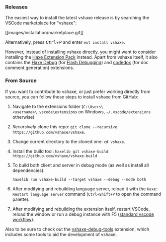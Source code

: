 ### Releases

The easiest way to install the latest vshaxe release is by searching the VSCode marketplace for "vshaxe":

[[images/installation/marketplace.gif]]

Alternatively, press <kbd>Ctrl</kbd>+<kbd>P</kbd> and enter `ext install vshaxe`.

However, instead of installing vshaxe directly, you might want to consider installing the [Haxe Extension Pack](https://marketplace.visualstudio.com/items?itemName=vshaxe.haxe-extension-pack) instead. Apart from vshaxe itself, it also contains the [Haxe Debug](https://marketplace.visualstudio.com/items?itemName=vshaxe.haxe-debug) (for [Flash Debugging](https://github.com/vshaxe/vshaxe/wiki/Flash-Debugging)) and [codedox](https://marketplace.visualstudio.com/items?itemName=wiggin77.codedox) (for doc comment generation) extensions.

### From Source

If you want to contribute to vshaxe, or just prefer working directly from source, you can follow these steps to install vshaxe from GitHub:

1. Navigate to the extensions folder (`C:\Users\<username>\.vscode\extensions` on Windows, `~/.vscode/extensions` otherwise)
2. _Recursively_ clone this repo: `git clone --recursive https://github.com/vshaxe/vshaxe`.
3. Change current directory to the cloned one: `cd vshaxe`.
4. Install the build tool: `haxelib git vshaxe-build https://github.com/vshaxe/vshaxe-build`
5. To build both client and server in debug mode (as well as install all dependencies):

    ```
    haxelib run vshaxe-build --target vshaxe --debug --mode both
    ```

6. After modifying and rebuilding language server, reload it with the `Haxe: Restart language server` command (`Ctrl+Shift+P` to open the command palette).
7. After modifying and rebuilding the extension itself, restart VSCode, reload the window or run a debug instance with F5 ([standard vscode workflow](https://code.visualstudio.com/docs/extensions/debugging-extensions)).

Also to be sure to check out the [vshaxe-debug-tools](https://github.com/vshaxe/vshaxe-debug-tools) extension, which includes some tools to aid the development of vshaxe.